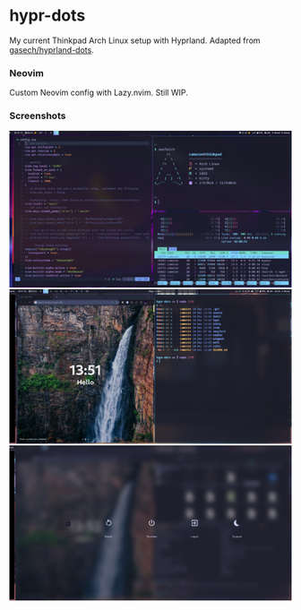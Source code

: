 
# hypr-dots

My current Thinkpad Arch Linux setup with Hyprland. Adapted from [gasech/hyprland-dots](https://github.com/gasech/hyprland-dots).

### Neovim
Custom Neovim config with Lazy.nvim. Still WIP.

### Screenshots
![](./assets/first_image.png)
![](./assets/second.png)
![](./assets/third.png)
